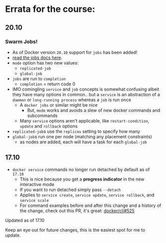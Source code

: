# Errata for the course:

## 20.10

### Swarm Jobs!

- As of Docker version `20.10` support for `jobs` has been added!
- [read the jobs docs here](https://docs.docker.com/engine/reference/commandline/service_create/#running-as-a-job).
- `mode` option has two new values: 
  - `replicated-job`
  - `global-job`
- `jobs` are run to `completion`
  - `completion` = return code 0
- IMO comingling `service` and `job` concepts is somewhat confusing albeit they have many options in common.. but a `service` is an abstraction of a `daemon` or `long-running process` whereas a `job` is run once
  - A `docker jobs` or similar might be nice
    - But, `mode` works and avoids a slew of new docker commands and subcommands
  - Many `service` options aren't applicable, like `restart-condition`, `update` and `rollback` options
- `replicated-job`s use the `replicas` setting to specify how many
- `global-job`s run one per node (matching any placement constraints)
  - as nodes are added, each will have a task for each `global-job`


## 17.10 

- `docker service` commands no longer run detached by default as of `17.10`
  - This is nice because you get a **progress indicator** in the new interactive mode
  - If you want to run detached simply pass `--detach`
  - Applies to `service create`, `service update`, `service rollback`, and `service scale`
  - For command examples before and after this change and a history of the change, check out this PR, it's great: [docker/cli#525](https://github.com/docker/cli/pull/525)
  
Updated as of 17.10

Keep an eye out for future changes, this is the easiest spot for me to update.
